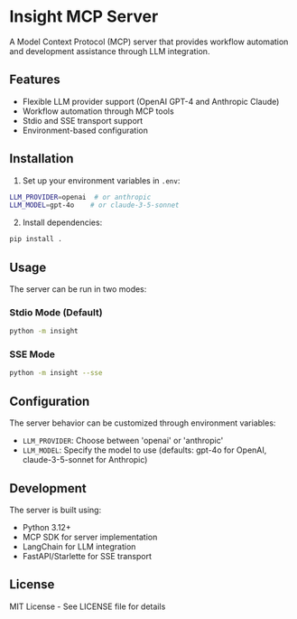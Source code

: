 # Insight MCP Server

A Model Context Protocol (MCP) server that provides workflow automation and development assistance through LLM integration.

## Features

- Flexible LLM provider support (OpenAI GPT-4 and Anthropic Claude)
- Workflow automation through MCP tools
- Stdio and SSE transport support
- Environment-based configuration

## Installation

1. Set up your environment variables in `.env`:
```bash
LLM_PROVIDER=openai  # or anthropic
LLM_MODEL=gpt-4o    # or claude-3-5-sonnet
```

2. Install dependencies:
```bash
pip install .
```

## Usage

The server can be run in two modes:

### Stdio Mode (Default)

```bash
python -m insight
```

### SSE Mode

```bash
python -m insight --sse
```

## Configuration

The server behavior can be customized through environment variables:

- `LLM_PROVIDER`: Choose between 'openai' or 'anthropic'
- `LLM_MODEL`: Specify the model to use (defaults: gpt-4o for OpenAI, claude-3-5-sonnet for Anthropic)

## Development

The server is built using:
- Python 3.12+
- MCP SDK for server implementation
- LangChain for LLM integration
- FastAPI/Starlette for SSE transport

## License

MIT License - See LICENSE file for details

